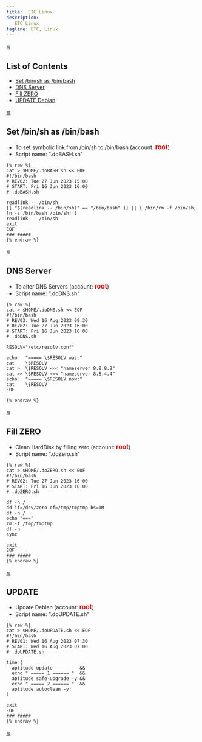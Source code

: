 ```yaml
---
title:  ETC Linux
description:
   ETC Linux
tagline: ETC, Linux
---
```


[&#x213C;](#idxXXX)<br id="idx00">

## List of Contents
* [Set /bin/sh as /bin/bash](#idx01)
* [DNS Server](#idx02)
* [Fill ZERO](#idx03)
* [UPDATE Debian](#idx04)

[&#x213C;](#idxXXX)<br id="idx01">

## Set /bin/sh as /bin/bash

* To set symbolic link from /bin/sh to /bin/bash
  (account: <span style="color:red; font-weight:bold; font-size:larger;">root</span>)
* Script name: ".doBASH.sh"

```
{% raw %}
cat > $HOME/.doBASH.sh << EOF
#!/bin/bash
# REV02: Tue 27 Jun 2023 15:00
# START: Fri 16 Jun 2023 16:00
# .doBASH.sh

readlink -- /bin/sh
[[ "$(readlink -- /bin/sh)" == "/bin/bash" ]] || { /bin/rm -f /bin/sh; ln -s /bin/bash /bin/sh; }
readlink -- /bin/sh
exit
EOF
### #####
{% endraw %}
```

[&#x213C;](#)<br id="idx02">

## DNS Server

* To alter DNS Servers
  (account: <span style="color:red; font-weight:bold; font-size:larger;">root</span>)
* Script name: ".doDNS.sh"

```
{% raw %}
cat > $HOME/.doDNS.sh << EOF
#!/bin/bash
# REV03: Wed 16 Aug 2023 09:30
# REV02: Tue 27 Jun 2023 16:00
# START: Fri 16 Jun 2023 16:00
# .doDNS.sh

RESOLV="/etc/resolv.conf"

echo   "===== \$RESOLV was:"
cat    \$RESOLV
cat >  \$RESOLV <<< "nameserver 8.8.8.8"
cat >> \$RESOLV <<< "nameserver 8.8.4.4"
echo   "===== \$RESOLV now:"
cat    \$RESOLV
EOF

{% endraw %}
```

[&#x213C;](#)<br id="idx03">

## Fill ZERO

* Clean HardDisk by filling zero
  (account: <span style="color:red; font-weight:bold; font-size:larger;">root</span>)
* Script name: ".doZero.sh"

```
{% raw %}
cat > $HOME/.doZERO.sh << EOF
#!/bin/bash
# REV02: Tue 27 Jun 2023 16:00
# START: Fri 16 Jun 2023 16:00
# .doZERO.sh

df -h /
dd if=/dev/zero of=/tmp/tmptmp bs=1M
df -h /
echo "==="
rm -f /tmp/tmptmp
df -h
sync

exit
EOF
### #####
{% endraw %}
```

[&#x213C;](#)<br id="idx04">

## UPDATE

* Update Debian
  (account: <span style="color:red; font-weight:bold; font-size:larger;">root</span>)
* Script name: ".doUPDATE.sh"

```
{% raw %}
cat > $HOME/.doUPDATE.sh << EOF
#!/bin/bash
# REV01: Wed 16 Aug 2023 07:30
# START: Wed 16 Aug 2023 07:00
# .doUPDATE.sh

time (
  aptitude update          &&
  echo " ===== 1 ====== "  &&
  aptitude safe-upgrade -y &&
  echo " ===== 2 ====== "  &&
  aptitude autoclean -y;
)

exit
EOF
### #####
{% endraw %}
```

[&#x213C;](#)<br id="idxXXX">

